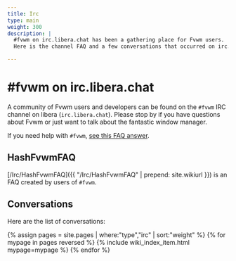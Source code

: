 ```yaml
---
title: Irc
type: main
weight: 300
description: |
  #fvwm on irc.libera.chat has been a gathering place for Fvwm users.
  Here is the channel FAQ and a few conversations that occurred on irc.

---
```


# \#fvwm on irc.libera.chat

A community of Fvwm users and developers can be found on the
`#fvwm` IRC channel on libera (`irc.libera.chat`). Please
stop by if you have questions about Fvwm or just want to talk
about the fantastic window manager.

If you need help with `#fvwm`, [see this FAQ answer](
HashFvwmFAQ/#who-do-i-ask-for-help-about-fvwm).

## HashFvwmFAQ

[/Irc/HashFvwmFAQ]({{ "/Irc/HashFvwmFAQ" | prepend: site.wikiurl }})
is an FAQ created by users of `#fvwm`.

## Conversations

Here are the list of conversations:

{% assign pages = site.pages | where:"type","irc" | sort:"weight" %}
{% for mypage in pages reversed %}
  {% include wiki_index_item.html mypage=mypage %}
{% endfor %}
